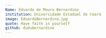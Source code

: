 ```yaml
---
Name: Eduardo de Moura Bernardino
institution: Universidade Estadual do Ceará
image: EduardoBernardino.jpg
quote: Have faith in yourself
github: dudubernardino
---
```

